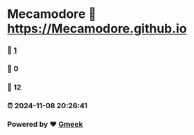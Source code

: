 # Mecamodore :link: https://Mecamodore.github.io 
### :page_facing_up: [1](https://Mecamodore.github.io/tag.html) 
### :speech_balloon: 0 
### :hibiscus: 12 
### :alarm_clock: 2024-11-08 20:26:41 
### Powered by :heart: [Gmeek](https://github.com/Meekdai/Gmeek)
